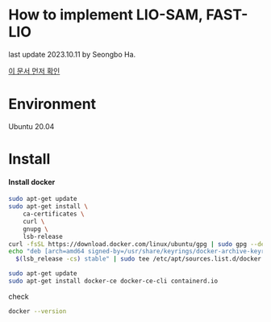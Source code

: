 # How to implement LIO-SAM, FAST-LIO
last update 2023.10.11 by Seongbo Ha. <br>


[이 문서 먼저 확인](https://github.com/Lab-of-AI-and-Robotics/Lair_Code_Implementation_Manual/blob/main/manual/7.%20How_to_synchronize_LiDAR_and_IMU.md)

# Environment
Ubuntu 20.04


# Install
#### Install docker
```bash
sudo apt-get update
sudo apt-get install \
    ca-certificates \
    curl \
    gnupg \
    lsb-release
curl -fsSL https://download.docker.com/linux/ubuntu/gpg | sudo gpg --dearmor -o /usr/share/keyrings/docker-archive-keyring.gpg
echo "deb [arch=amd64 signed-by=/usr/share/keyrings/docker-archive-keyring.gpg] https://download.docker.com/linux/ubuntu \
  $(lsb_release -cs) stable" | sudo tee /etc/apt/sources.list.d/docker.list > /dev/null

sudo apt-get update
sudo apt-get install docker-ce docker-ce-cli containerd.io
```
check
```bash
docker --version
```
####